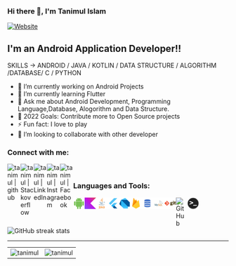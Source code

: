 ### Hi there 👋, I'm Tanimul Islam
[![Website](https://img.shields.io/website?label=tanimul.me&style=for-the-badge&url=https://tanimul.github.io)](https://tanimul.github.io)
## I'm an Android Application Developer!!
SKILLS ->  ANDROID / JAVA / KOTLIN / DATA STRUCTURE / ALGORITHM /DATABASE/ C / PYTHON 

- 🔭 I’m currently working on  Android Projects
- 🌱 I’m currently learning Flutter  
- 💬 Ask me about Android Development, Programming Language,Database, Alogorithm and Data Structure. 
- 🥅 2022 Goals: Contribute more to Open Source projects
- ⚡ Fun fact: I love to play
- 👯 I’m looking to collaborate with other developer

### Connect with me:
[stackoverflow]: https://stackoverflow.com/users/18262004
[facebook]: https://www.facebook.com/tanimulislam.fuad
[instagram]: https://www.instagram.com/fuad7594
[linkedin]: https://www.linkedin.com/in/tanimul-islam-131102232/
[github]: https://github.com/Tanimul

[<img align="left" alt="tanimul | github" width="30px" src="https://encrypted-tbn0.gstatic.com/images?q=tbn:ANd9GcQN0Uu0auB-_30X62d-vUYM-jhN4TkqPqgv6A&usqp=CAU" />][github]
[<img align="left" alt="tanimul | Stackoverflow" width="30px" src="https://upload.wikimedia.org/wikipedia/commons/thumb/e/ef/Stack_Overflow_icon.svg/768px-Stack_Overflow_icon.svg.png" />][stackoverflow]
[<img align="left" alt="tanimul | LinkedIn" width="30px" src="https://www.citypng.com/public/uploads/preview/hd-square-white-outline-linkedin-icon-png-31624155196exv4kdg0si.png" />][linkedin]
[<img align="left" alt="tanimul | Instagram" width="30px" src="https://www.pinclipart.com/picdir/middle/538-5385580_circle-clip-art-black-and-white.png" />][instagram]
[<img align="left" alt="tanimul | Facebook" width="30px" src="https://www.freeiconspng.com/uploads/images-facebook-f-logo-png-transparent-background-page-2-29.png" />][facebook]

<br />

### Languages and Tools:

<img align="left" alt="Android" width="26px" src="https://raw.githubusercontent.com/github/explore/80688e429a7d4ef2fca1e82350fe8e3517d3494d/topics/android/android.png" />
<img align="left" alt="Kotlin" width="26px" src="https://raw.githubusercontent.com/github/explore/80688e429a7d4ef2fca1e82350fe8e3517d3494d/topics/kotlin/kotlin.png" />
<img align="left" alt="Java" width="26px" src="https://raw.githubusercontent.com/github/explore/80688e429a7d4ef2fca1e82350fe8e3517d3494d/topics/java/java.png" />
<img align="left" alt="Flutter" width="26px" src="https://raw.githubusercontent.com/github/explore/80688e429a7d4ef2fca1e82350fe8e3517d3494d/topics/flutter/flutter.png" />

<img align="left" alt="Dart" width="26px" src="https://raw.githubusercontent.com/github/explore/80688e429a7d4ef2fca1e82350fe8e3517d3494d/topics/dart/dart.png" />
<!--
<img align="left" alt="JavaScript" width="26px" src="https://raw.githubusercontent.com/github/explore/80688e429a7d4ef2fca1e82350fe8e3517d3494d/topics/javascript/javascript.png" />
<img align="left" alt="Node.js" width="26px" src="https://raw.githubusercontent.com/github/explore/80688e429a7d4ef2fca1e82350fe8e3517d3494d/topics/nodejs/nodejs.png" />
-->
<img align="left" alt="Firebase" width="26px" src="https://raw.githubusercontent.com/github/explore/80688e429a7d4ef2fca1e82350fe8e3517d3494d/topics/firebase/firebase.png" />
<img align="left" alt="SQL" width="26px" src="https://raw.githubusercontent.com/github/explore/80688e429a7d4ef2fca1e82350fe8e3517d3494d/topics/sql/sql.png" />
<img align="left" alt="MySQL" width="26px" src="https://raw.githubusercontent.com/github/explore/80688e429a7d4ef2fca1e82350fe8e3517d3494d/topics/mysql/mysql.png" />
<!--
<img align="left" alt="MongoDB" width="26px" src="https://raw.githubusercontent.com/github/explore/80688e429a7d4ef2fca1e82350fe8e3517d3494d/topics/mongodb/mongodb.png" />
-->
<img align="left" alt="Git" width="26px" src="https://raw.githubusercontent.com/github/explore/80688e429a7d4ef2fca1e82350fe8e3517d3494d/topics/git/git.png" />
<img align="left" alt="GitHub" width="26px" src="https://encrypted-tbn0.gstatic.com/images?q=tbn:ANd9GcQN0Uu0auB-_30X62d-vUYM-jhN4TkqPqgv6A&usqp=CAU" />
<img align="left" alt="Terminal" width="26px" src="https://raw.githubusercontent.com/github/explore/80688e429a7d4ef2fca1e82350fe8e3517d3494d/topics/terminal/terminal.png" />

<br />
<br />

<!--
[![Top Langs](https://github-readme-stats.vercel.app/api/top-langs/?username=Tanimul)](https://github.com/anuraghazra/github-readme-stats)

![GitHub stats](https://github-readme-stats.vercel.app/api?username=Tanimul&show_icons=true&count_private=true)  
-->

![GitHub streak stats](https://github-readme-streak-stats.herokuapp.com/?user=Tanimul&theme=dark)  
<!--
![Profile views](https://gpvc.arturio.dev/Tanimul)  
-->

---

<table cellspacing="0" cellpadding="0" style="border:none;" align="center">
  <tr>
    <td>
      <img align="center" src="https://github-readme-stats.vercel.app/api/top-langs/?username=tanimul&theme=dark&layout=compact" alt="tanimul" />
    </td>
    <td>
      <img align="center" src="https://github-readme-stats.vercel.app/api?username=tanimul&show_icons=true&theme=dark&line_height=27&count_private=true&hide=issues" alt="tanimul" />
    </td>
   </tr>
</table>

<!-- [![Top Langs](https://github-readme-stats.vercel.app/api/top-langs/?username=tanimul&theme=dark&layout=compact)](https://github.com/tanimul/github-readme-stats)

[![tanimul's GitHub stats](https://github-readme-stats.vercel.app/api?username=tanimul&show_icons=true&theme=dark&line_height=27&count_private=true&hide=issues)](https://github.com/tanimul/github-readme-stats) -->
